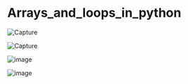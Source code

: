 # Arrays_and_loops_in_python


![Capture](https://user-images.githubusercontent.com/82764021/117803622-78f1e000-b274-11eb-8b4e-816a9fd04889.PNG)

![Capture](https://user-images.githubusercontent.com/82764021/117803989-dd14a400-b274-11eb-8ce0-d23e82c0c2bb.PNG)


![image](https://user-images.githubusercontent.com/82764021/117804225-2664f380-b275-11eb-920f-6c3c008668d0.png)

![image](https://user-images.githubusercontent.com/82764021/117804511-7b086e80-b275-11eb-8a74-779d08598607.png)
